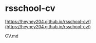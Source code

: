 # rsschool-cv
[https://heyhey204.github.io/rsschool-cv/](https://heyhey204.github.io/rsschool-cv/)

[CV.md](https://heyhey204.github.io/rsschool-cv/cv)
